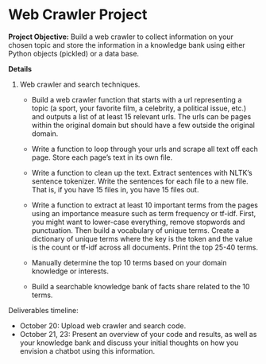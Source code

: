# Web Crawler Project
**Project Objective:** Build a web crawler to collect information on your chosen topic and store the information in a knowledge bank using either Python objects (pickled) or a data base. 

**Details**
1. Web crawler and search techniques. 
        
    - Build  a web crawler function that starts with a url representing a topic (a sport, your favorite film, a celebrity, a political issue, etc.) and outputs a list of at least 15 relevant urls. The urls can be pages within the original domain but should have a few outside the original domain.  

    - Write a function to loop through your urls and scrape all text off each page. Store each page’s text in its own file. 

    - Write a function to clean up the text. Extract sentences with NLTK’s sentence tokenizer. Write the sentences for each file to a new file. That is, if you have 15 files in, you have 15 files out. 

    - Write a function to extract at least 10 important terms from the pages using an importance measure such as term frequency or tf-idf. First, you might want to lower-case everything, remove stopwords and punctuation. Then build a vocabulary of unique terms. Create a dictionary of unique terms where the key is the token and the value is the count or tf-idf across all documents.  Print the top 25-40 terms.

    - Manually determine the top 10 terms based on your domain knowledge or interests. 

    - Build a searchable knowledge bank of facts share related to the 10 terms. 


Deliverables timeline:
- October 20: Upload web crawler and search code. 
- October 21, 23: Present an overview of your code and results, as well as your knowledge bank and discuss your initial thoughts on how you envision a chatbot using this information.